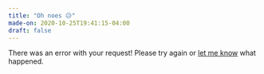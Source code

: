 ```yaml
---
title: "Oh noes 😥"
made-on: 2020-10-25T19:41:15-04:00
draft: false
---
```


There was an error with your request! Please try again or [let me know](/contact) what happened.
